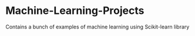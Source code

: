 # Machine-Learning-Projects
Contains a bunch of examples of machine learning using Scikit-learn library 
